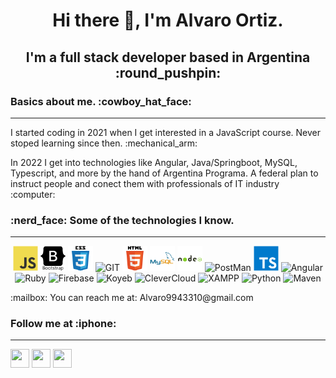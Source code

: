 <h1 align="center">Hi there 👋, I'm Alvaro Ortiz.</h1>

<h2 align="center">I'm a full stack developer based in Argentina :round_pushpin:</h2>

<h3>Basics about me. :cowboy_hat_face:</h3>
<hr>
<p>I started coding in 2021 when I get interested in a JavaScript course. Never stoped learning since then. :mechanical_arm: </p>

<p>In 2022 I get into technologies like Angular, Java/Springboot, MySQL, Typescript, and more by the hand of Argentina Programa. A federal plan to instruct people and conect them with professionals of IT industry :computer:</p>

<h3>:nerd_face: Some of the technologies I know.</h3>
<hr>
<p align="center">
<img src="https://raw.githubusercontent.com/devicons/devicon/master/icons/javascript/javascript-original.svg" alt ="Javascript" width="40" height="40">
<img src="https://raw.githubusercontent.com/devicons/devicon/master/icons/bootstrap/bootstrap-plain-wordmark.svg" alt ="Bootstrap" width="40" height="40"> <img src="https://raw.githubusercontent.com/devicons/devicon/master/icons/css3/css3-original-wordmark.svg" alt ="CSS" width="40" height="40">
<img src="https://camo.githubusercontent.com/fbfcb9e3dc648adc93bef37c718db16c52f617ad055a26de6dc3c21865c3321d/68747470733a2f2f7777772e766563746f726c6f676f2e7a6f6e652f6c6f676f732f6769742d73636d2f6769742d73636d2d69636f6e2e737667" alt ="GIT" width="40" height="40"> 
<img src="https://raw.githubusercontent.com/devicons/devicon/master/icons/html5/html5-original-wordmark.svg" alt ="HTML" width="40" height="40">
<img src="https://raw.githubusercontent.com/devicons/devicon/master/icons/mysql/mysql-original-wordmark.svg" alt ="MySQL" width="40" height="40">
<img src="https://raw.githubusercontent.com/devicons/devicon/master/icons/nodejs/nodejs-original-wordmark.svg" alt ="NodeJs" width="40" height="40">
<img src="https://camo.githubusercontent.com/93b32389bf746009ca2370de7fe06c3b5146f4c99d99df65994f9ced0ba41685/68747470733a2f2f7777772e766563746f726c6f676f2e7a6f6e652f6c6f676f732f676574706f73746d616e2f676574706f73746d616e2d69636f6e2e737667" alt ="PostMan" width="40" height="40"> <img src="https://raw.githubusercontent.com/devicons/devicon/master/icons/typescript/typescript-original.svg" alt ="TypeScript" width="40" height="40">
<img src="https://upload.wikimedia.org/wikipedia/commons/thumb/c/cf/Angular_full_color_logo.svg/1200px-Angular_full_color_logo.svg.png" alt ="Angular" width="40" height="40">
<img src="https://upload.wikimedia.org/wikipedia/commons/thumb/7/73/Ruby_logo.svg/2048px-Ruby_logo.svg.png" alt ="Ruby" width="40" height="40">
<img src="https://www.gstatic.com/devrel-devsite/prod/vca930ea4481fa25f3cdb030ae8a063116e499d7117ac90e4ee9a28c6c1a44870/firebase/images/touchicon-180.png" alt ="Firebase" width="40" height="40">
<img src="https://img.stackshare.io/stack/508688/c85654cdbd8aff0751f8628d64605faac44f586d.png" alt ="Koyeb" width="40" height="40">
<img src="https://www.clever-cloud.com/app/themes/cc-wp-theme/assets/img/brand-assets/square-png.png" alt ="CleverCloud" width="40" height="40">
<img src="https://i.pinimg.com/originals/5c/3d/4b/5c3d4b018e0995b97171a35e06da9dae.png" alt ="XAMPP" width="40" height="40">
  <img src="https://upload.wikimedia.org/wikipedia/commons/thumb/c/c3/Python-logo-notext.svg/1869px-Python-logo-notext.svg.png" alt ="Python" width="40" height="40">
  <img src="https://upload.wikimedia.org/wikipedia/commons/thumb/5/52/Apache_Maven_logo.svg/2560px-Apache_Maven_logo.svg.png" alt ="Maven" width="40" height="40">
</p>

<p> :mailbox: You can reach me at: Alvaro9943310@gmail.com</p>

<h3>Follow me at :iphone:</h3>
<hr>
<p>
<a href="https://www.instagram.com/alvaritx_/" target="blank"><img src="https://raw.githubusercontent.com/rahuldkjain/github-profile-readme-generator/master/src/images/icons/Social/instagram.svg" width="30" height="30" ></a>
  <a href="www.linkedin.com/in/alvaro1709" target="blank"><img src="https://raw.githubusercontent.com/rahuldkjain/github-profile-readme-generator/master/src/images/icons/Social/linked-in-alt.svg" width="30" height="30" ></a>
  <a href="www.twitter.com/codingchild" target="blank"><img src="https://upload.wikimedia.org/wikipedia/commons/thumb/6/6f/Logo_of_Twitter.svg/292px-Logo_of_Twitter.svg.png" width="30" height="30" ></a>
</p>
<!--
**alvarito1709/alvarito1709** is a ✨ _special_ ✨ repository because its `README.md` (this file) appears on your GitHub profile.

Here are some ideas to get you started:

- 🔭 I’m currently working on ...
- 🌱 I’m currently learning ...
- 👯 I’m looking to collaborate on ...
- 🤔 I’m looking for help with ...
- 💬 Ask me about ...
- 📫 How to reach me: ...
- 😄 Pronouns: ...
- ⚡ Fun fact: ...
-->
